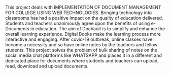 This project deals with IMPLEMENTATION OF DOCUMENT MANAGEMENT FOR COLLEGE USING WEB TECHNOLOGIES. Bringing technology into classrooms has had a positive impact on the quality of education delivered. Students and teachers unanimously agree upon the benefits of using e-Documents in education. The aim of DocVault is to simplify and enhance the overall learning experience. Digital Books make the learning process more interactive and engaging.
After covid-19 outbreak, online classes have become a necessity and so have online notes by the teachers and fellow students. This project solves the problem of bulk sharing of notes on the social media chat platforms like WHATSAPP and places it in a different and dedicated place for documents where students and teachers can upload, read, download and upload documents.
